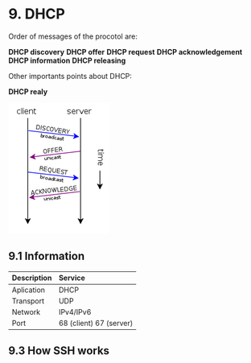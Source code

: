# 9. DHCP

Order of messages of the procotol are:

**DHCP discovery**
**DHCP offer**
**DHCP request**
**DHCP acknowledgement**
**DHCP information**
**DHCP releasing**

Other importants points about DHCP:

**DHCP realy**

![image](img/dhcp-resume.png)


## 9.1 Information

| Description  | Service
| -------------	|:-------------
| Aplication	|	DHCP
| Transport		|	UDP
| Network		|   IPv4/IPv6
| Port			|	68 (client) 67 (server)

## 9.3 How SSH works